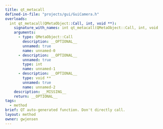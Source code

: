 ```yaml
---
title: qt_metacall
defined-in-file: "projects/gui/GuiCamera.h"
overloads:
  int qt_metacall(QMetaObject::Call, int, void **):
    signature_with_names: int qt_metacall(QMetaObject::Call, int, void **)
    arguments:
      - type: QMetaObject::Call
        description: __OPTIONAL__
        unnamed: true
        name: unnamed-0
      - description: __OPTIONAL__
        unnamed: true
        type: int
        name: unnamed-1
      - description: __OPTIONAL__
        type: void **
        unnamed: true
        name: unnamed-2
    description: __MISSING__
    return: __OPTIONAL__
tags:
  - method
brief: QT auto-generated function. Don't directly call.
layout: method
owner: gwjensen
---
```

